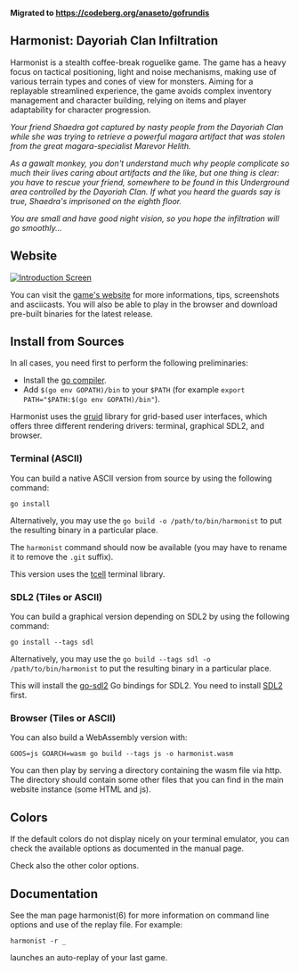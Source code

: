 **Migrated to https://codeberg.org/anaseto/gofrundis**

Harmonist: Dayoriah Clan Infiltration
-------------------------------------

Harmonist is a stealth coffee-break roguelike game.  The game has a heavy focus
on tactical positioning, light and noise mechanisms, making use of various
terrain types and cones of view for monsters.  Aiming for a replayable
streamlined experience, the game avoids complex inventory management and
character building, relying on items and player adaptability for character
progression.

*Your friend Shaedra got captured by nasty people from the Dayoriah Clan while
she was trying to retrieve a powerful magara artifact that was stolen from the
great magara-specialist Marevor Helith.*

*As a gawalt monkey, you don't understand much why people complicate so much
their lives caring about artifacts and the like, but one thing is clear: you
have to rescue your friend, somewhere to be found in this Underground area
controlled by the Dayoriah Clan.  If what you heard the guards say is true,
Shaedra's imprisoned on the eighth floor.*

*You are small and have good night vision, so you hope the infiltration
will go smoothly...*

Website
-------

[![Introduction Screen](https://download.tuxfamily.org/harmonist/intro-screen-tiles.png)](https://harmonist.tuxfamily.org/index.html)

You can visit the [game's
website](https://harmonist.tuxfamily.org/index.html)
for more informations, tips, screenshots and asciicasts. You will also be able
to play in the browser and download pre-built binaries for the latest release.

Install from Sources
--------------------

In all cases, you need first to perform the following preliminaries:

+ Install the [go compiler](https://golang.org/).
+ Add `$(go env GOPATH)/bin` to your `$PATH` (for example `export PATH="$PATH:$(go env GOPATH)/bin"`).

Harmonist uses the [gruid](https://github.com/anaseto/gruid) library for
grid-based user interfaces, which offers three different rendering drivers:
terminal, graphical SDL2, and browser.

### Terminal (ASCII)

You can build a native ASCII version from source by using the following
command:

	go install

Alternatively, you may use the `go build -o /path/to/bin/harmonist` to put the
resulting binary in a particular place.

The `harmonist` command should now be available (you may have to rename it to
remove the `.git` suffix).

This version uses the [tcell](https://github.com/gdamore/tcell) terminal
library.

### SDL2 (Tiles or ASCII)

You can build a graphical version depending on SDL2 by using the following
command:

	go install --tags sdl

Alternatively, you may use the `go build --tags sdl -o /path/to/bin/harmonist`
to put the resulting binary in a particular place.

This will install the [go-sdl2](https://github.com/veandco/go-sdl2/sdl) Go
bindings for SDL2. You need to install
[SDL2](https://libsdl.org/download-2.0.php) first.

### Browser (Tiles or ASCII)

You can also build a WebAssembly version with:

    GOOS=js GOARCH=wasm go build --tags js -o harmonist.wasm

You can then play by serving a directory containing the wasm file via http. The
directory should contain some other files that you can find in the main
website instance (some HTML and js).

Colors
------

If the default colors do not display nicely on your terminal emulator, you can
check the available options as documented in the manual page.

Check also the other color options.

Documentation
-------------

See the man page harmonist(6) for more information on command line options and use
of the replay file. For example:

    harmonist -r _

launches an auto-replay of your last game.
